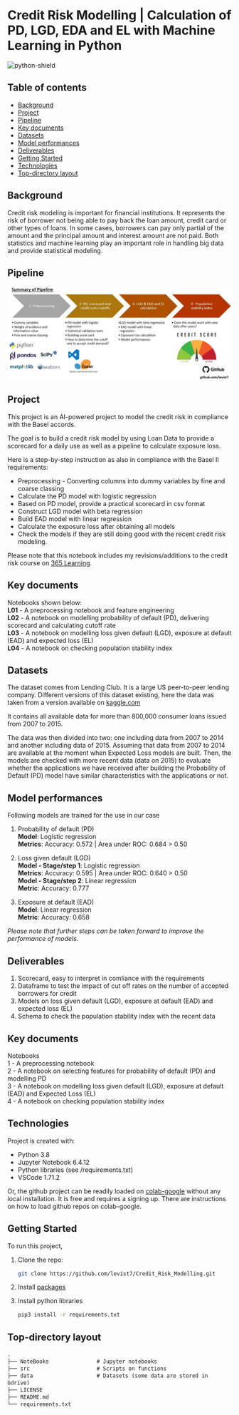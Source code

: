 # Credit Risk Modelling | Calculation of PD, LGD, EDA and EL with Machine Learning in Python  

![python-shield](https://forthebadge.com/images/badges/made-with-python.svg)

## Table of contents
* [Background](#background)
* [Project](#project)
* [Pipeline](#pipeline)
* [Key documents](#key-documents)
* [Datasets](#datasets)
* [Model performances](#model-performances)  
* [Deliverables](#deliverables)
* [Getting Started](#getting-started)
* [Technologies](#technologies)
* [Top-directory layout](#top-directory-layout)


## Background

Credit risk modeling is important for financial institutions. It represents the risk of borrower not being able to pay back the loan amount, credit card or other types of loans. In some cases, borrowers can pay only partial of the amount and the principal amount and interest amount are not paid. Both statistics and machine learning play an important role in handling big data and provide statistical modeling. 

## Pipeline  


<img src= ".pipeline_sum.jpg">

## Project

This project is an AI-powered project to model the credit risk in compliance with the Basel accords.

The goal is to build a credit risk model by using Loan Data to provide a scorecard for a daily use as well as a pipeline to calculate exposure loss.

Here is a step-by-step instruction as also in compliance with the Basel II requirements:

*  Preprocessing - Converting columns into dummy variables by fine and coarse classing
*  Calculate the PD model with logistic regression
*  Based on PD model, provide a practical scorecard in csv format
*  Construct LGD model with beta regression
*  Build EAD model with linear regression
*  Calculate the exposure loss after obtaining all models
*  Check the models if they are still doing good with the recent credit risk modeling.

Please note that this notebook includes my revisions/additions to the credit risk course on [365 Learning](https://365datascience.com/courses/credit-risk-modeling-in-python/).

## Key documents
	
Notebooks shown below:  
**L01** - A preprocessing notebook and feature engineering  
**L02** - A notebook on modelling probability of default (PD), delivering scorecard and calculating cutoff rate   
**L03** - A notebook on modelling loss given default (LGD), exposure at default (EAD) and expected loss (EL)  
**L04** - A notebook on checking population stability index  

## Datasets

The dataset comes from Lending Club. It is a large US peer-to-peer lending company. Different versions of this dataset existing, here the data was taken from a version available on [kaggle.com](https://www.kaggle.com/wendykan/lending-club-loan-data/version/1) 

It contains all available data for more than 800,000 consumer loans issued from 2007 to 2015.

The data was then divided into two: one including data from 2007 to 2014 and another including data of 2015. Assuming that data from 2007 to 2014 are available at the moment when Expected Loss models are built. Then, the models are checked with more recent data (data on 2015) to evaluate whether the applications we have received after building the Probability of Default (PD) model have similar characteristics with the applications or not.  

## Model performances

Following models are trained for the use in our case  
1.  Probability of default (PD)  
**Model**: Logistic regression  
**Metrics**: Accuracy: 0.572 | Area under ROC: 0.684 > 0.50  

2.  Loss given default (LGD)  
**Model - Stage/step 1**: Logistic regression  
**Metrics**: Accuracy: 0.595 | Area under ROC: 0.640 > 0.50  
**Model - Stage/step 2**: Linear regression  
**Metric**: Accuracy: 0.777

3. Exposure at default (EAD)  
**Model**: Linear regression  
**Metric**: Accuracy: 0.658  

*Please note that further steps can be taken forward to improve the performance of models.*

## Deliverables

1. Scorecard, easy to interpret in comliance with the requirements    
2. Dataframe to test the impact of cut off rates on the number of accepted borrowers for credit
3. Models on loss given default (LGD), exposure at default (EAD) and expected loss (EL)  
4. Schema to check the population stability index with the recent data  

## Key documents
	
Notebooks  
1 - A preprocessing notebook  
2 - A notebook on selecting features for probability of default (PD) and modelling PD  
3 - A notebook on modelling loss given default (LGD), exposure at default (EAD) and Expected Loss (EL)  
4 - A notebook on checking population stability index  

## Technologies

Project is created with:
* Python 3.8
* Jupyter Notebook 6.4.12
* Python libraries (see /requirements.txt)
* VSCode 1.71.2

Or, the github project can be readily loaded on [colab-google](https://colab.research.google.com) without any local installation. It is free and requires a signing up. There are instructions on how to load github repos on colab-google.

## Getting Started

To run this project, 
1. Clone the repo:
   ```sh
   git clone https://github.com/levist7/Credit_Risk_Modelling.git
   ```
2. Install [packages](#technologies)

3. Install python libraries
   ```sh
   pip3 install -r requirements.txt
   ```
   
## Top-directory layout

    .
    ├── NoteBooks               # Jupyter notebooks   
    ├── src                     # Scripts on functions 
    ├── data                    # Datasets (some data are stored in Gdrive)    
    ├── LICENSE
    ├── README.md 
    └── requirements.txt


